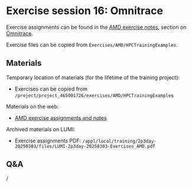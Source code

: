 # Exercise session 16: Omnitrace

Exercise assignments can be found in the [AMD exercise notes](https://hackmd.io/@sfantao/lumi-training-sto-2025),
section on [Omnitrace](https://hackmd.io/@sfantao/lumi-training-sto-2025#Omnitrace).

Exercise files can be copied from `Exercises/AMD/HPCTrainingExamples`.


## Materials

<!-- No materials available at the moment. -->

Temporary location of materials (for the lifetime of the training project):

-   Exercises can be copied from `/project/project_465001726/exercises/AMD/HPCTrainingExamples`

Materials on the web:

-   [AMD exercise assignments and notes](https://hackmd.io/@sfantao/lumi-training-sto-2025#Omnitrace)

<!--
    [PDF backup](https://462000265.lumidata.eu/2p3day-20250303/files/LUMI-2p3day-20250303-Exercises_AMD.pdf)
    and [local web backup](exercises_AMD_hackmd.md#omnitrace).

-   Exercise files: 
    [Download as .tar.bz2](https://462000265.lumidata.eu/2p3day-20250303/files/LUMI-2p3day-20250303-Exercises_AMD.tar.bz2)
    or [download as .tar](https://462000265.lumidata.eu/2p3day-20250303/files/LUMI-2p3day-20250303-Exercises_AMD.tar)
-->

Archived materials on LUMI:

-   Exercise assignments PDF: `/appl/local/training/2p3day-20250303/files/LUMI-2p3day-20250303-Exercises_AMD.pdf`

<!--
-   Exercise files:
    `/appl/local/training/2p3day-20250303/files/LUMI-2p3day-20250303-Exercises_AMD.tar.bz2`
    or `/appl/local/training/2p3day-20250303/files/LUMI-2p3day-20250303-Exercises_AMD.tar`
-->


## Q&A

/

